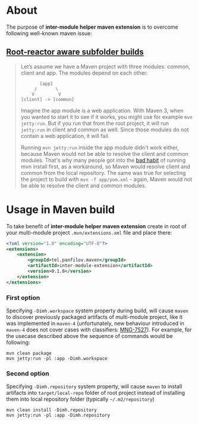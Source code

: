 # About

The purpose of **inter-module helper maven extension** is to overcome following well-known maven issue:

## [Root-reactor aware subfolder builds](https://maarten.mulders.it/2020/11/whats-new-in-maven-4/#root-reactor-aware-subfolder-builds)


> Let’s assume we have a Maven project with three modules: common, client and app. The modules depend on each other:
>
> ```
>        [app]
>      /       \
>     V         V
> [client] -> [common] 
>```
>
>Imagine the app module is a web application. With Maven 3, when you wanted to start it to see if it works, you might use for example `mvn jetty:run`. But if you run that from the root project, it will run `jetty:run` in client and common as well. Since those modules do not contain a web application, it will fail.
>
>Running `mvn jetty:run` inside the app module didn't work either, because Maven would not be able to resolve the client and common modules. That's why many people got into the [bad habit](https://www.youtube.com/watch?v=2HyGxtsDf60) of running mvn install first, as a workaround, so Maven would resolve client and common from the local repository. The same was true for selecting the project to build with `mvn -f app/pom.xml` - again, Maven would not be able to resolve the client and common modules.


# Usage in Maven build

To take benefit of **inter-module helper maven extension** create in root of your multi-module project `.mvn/extensions.xml` file and place there:

```xml
<?xml version="1.0" encoding="UTF-8"?>
<extensions>
    <extension>
        <groupId>tel.panfilov.maven</groupId>
        <artifactId>inter-module-extension</artifactId>
        <version>0.1.8</version>
    </extension>
</extensions>
```

### First option

Specifying `-Dimh.workspace` system property during build, will cause `maven` to discover previously packaged artifacts of multi-module project, like it was implemented in `maven-4` (unfortunately, new behaviour introduced in `maven-4` does not cover cases with classifiers: [MNG-7527](https://issues.apache.org/jira/projects/MNG/issues/MNG-7527)). For example, for the usecase described above the sequence of commands would be following:
```shell
mvn clean package
mvn jetty:run -pl :app -Dimh.workspace
```

### Second option

Specifying `-Dimh.repository` system property, will cause `maven` to install artifacts into `target/local-repo` folder of root project instead of installing them into local repository folder (typically `~/.m2/repository`)

```shell
mvn clean install -Dimh.repository
mvn jetty:run -pl :app -Dimh.repository
```